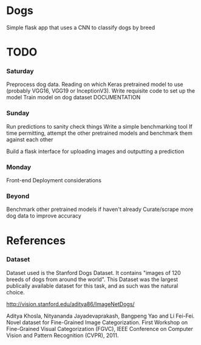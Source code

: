 # Dogs
Simple flask app that uses a CNN to classify dogs by breed

# TODO

### Saturday

Preprocess dog data.
Reading on which Keras pretrained model to use (probably VGG16, VGG19 or InceptionV3).
Write requisite code to set up the model
Train model on dog dataset
DOCUMENTATION

### Sunday
Run predictions to sanity check things
Write a simple benchmarking tool
If time permitting, attempt the other pretrained models and benchmark them against each other

Build a flask interface for uploading images and outputting a prediction

### Monday

Front-end
Deployment considerations

### Beyond

Benchmark other pretrained models if haven't already
Curate/scrape more dog data to improve accuracy


# References

### Dataset

Dataset used is the Stanford Dogs Dataset. It contains "images of 120 breeds of dogs from around the world". This Dataset was the largest publically available dataset for this task, and as such was the natural choice.

http://vision.stanford.edu/aditya86/ImageNetDogs/

Aditya Khosla, Nityananda Jayadevaprakash, Bangpeng Yao and Li Fei-Fei. Novel dataset for Fine-Grained Image Categorization. First Workshop on Fine-Grained Visual Categorization (FGVC), IEEE Conference on Computer Vision and Pattern Recognition (CVPR), 2011.
